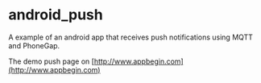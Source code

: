 android_push
============

A example of an android app that receives push notifications using MQTT and PhoneGap.    

The demo push page on [http://www.appbegin.com](http://www.appbegin.com)